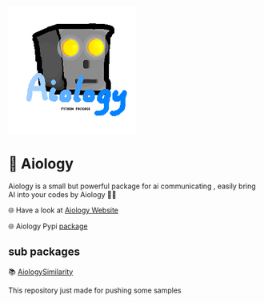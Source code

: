![Aiology logo](logo.png)

# 🤖 Aiology
Aiology is a small but powerful package for ai communicating , easily bring AI into your codes by Aiology 👨‍💻

🌐 Have a look at [Aiology Website](https://Aiology.pythonanywhere.com)

🌐 Aiology Pypi [package](https://pypi.org/project/Aiology/)


## sub packages

📚 [AiologySimilarity](https://pypi.org/project/AiologySimilarity/)

This repository just made for pushing some samples
